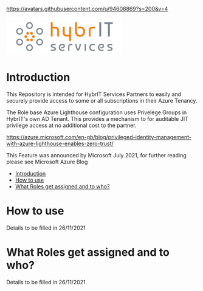 https://avatars.githubusercontent.com/u/94608869?s=200&v=4

![Hybrit Logo](hybritLogo.png)

# Introduction

This Repository is intended for HybrIT Services Partners to easily and securely provide access to some or all subscriptions in their Azure Tenancy.

The Role base Azure Lighthouse configuration uses Privelege Groups in HybrIT's own AD Tenant. This provides a mechanism to for auditable JIT privilege access at no additional cost to the partner.

https://azure.microsoft.com/en-gb/blog/privileged-identity-management-with-azure-lighthouse-enables-zero-trust/

This Feature was announced by Microsoft July 2021, for further reading please see Microsoft Azure Blog


- [Introduction](#introduction)
- [How to use](#how-to-use)
- [What Roles get assigned and to who?](#what-roles-get-assigned-and-to-who)

# How to use

Details to be filled in 26/11/2021

# What Roles get assigned and to who?

Details to be filled in 26/11/2021